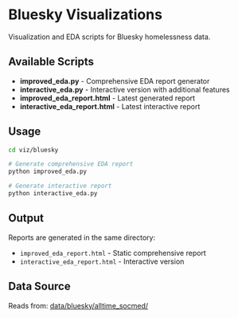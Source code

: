 # Bluesky Visualizations

Visualization and EDA scripts for Bluesky homelessness data.

## Available Scripts

- **improved_eda.py** - Comprehensive EDA report generator
- **interactive_eda.py** - Interactive version with additional features
- **improved_eda_report.html** - Latest generated report
- **interactive_eda_report.html** - Latest interactive report

## Usage

```bash
cd viz/bluesky

# Generate comprehensive EDA report
python improved_eda.py

# Generate interactive report
python interactive_eda.py
```

## Output

Reports are generated in the same directory:
- `improved_eda_report.html` - Static comprehensive report
- `interactive_eda_report.html` - Interactive version

## Data Source

Reads from: [data/bluesky/alltime_socmed/](../../data/bluesky/alltime_socmed/)
